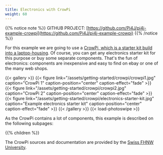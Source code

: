 ```yaml
---
title: Electronics with CrowPi
weight: 60
---
```


{{% notice note %}}
GITHUB PROJECT: [https://github.com/Pi4J/pi4j-example-crowpi](https://github.com/Pi4J/pi4j-example-crowpi)
{{% /notice %}}

For this example we are going to use a [CrowPi, which is a starter kit build into a laptop-housing](https://www.elecrow.com/crowpi.html).
Of course, you can get any electronics starter kit for this purpose or buy some separate components. That's the fun of 
electronics: components are inexpensive and easy to find on ebay or one of the many web shops.

{{< gallery >}}
{{< figure link="/assets/getting-started/crowpi/crowpi1.jpg" caption="CrowPi 1" caption-position="center" caption-effect="fade" >}}
{{< figure link="/assets/getting-started/crowpi/crowpi2.jpg" caption="CrowPi 2" caption-position="center" caption-effect="fade" >}}
{{< figure link="/assets/getting-started/crowpi/electronics-starter-kit.jpg" caption="Example electronics starter kit" caption-position="center" caption-effect="fade" >}}
{{< /gallery >}}
{{< load-photoswipe >}}

As the CrowPi contains a lot of components, this example is described on the following subpages:

{{% children %}}

The CrowPi sources and documentation are provided by the [Swiss FHNW University](https://www.fhnw.ch/en/).
